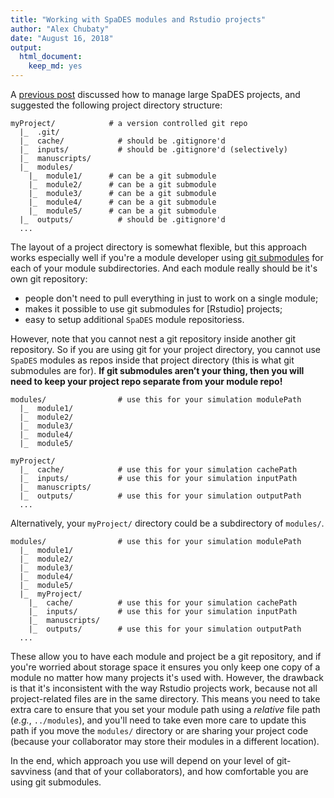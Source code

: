 ```yaml
---
title: "Working with SpaDES modules and Rstudio projects"
author: "Alex Chubaty"
date: "August 16, 2018"
output: 
  html_document: 
    keep_md: yes
---
```




A [previous post](/2018/04/14/managing-large-spades-projects) discussed how to manage large SpaDES projects, and suggested the following project directory structure:

```
myProject/            # a version controlled git repo
  |_  .git/
  |_  cache/            # should be .gitignore'd
  |_  inputs/           # should be .gitignore'd (selectively)
  |_  manuscripts/
  |_  modules/
    |_  module1/      # can be a git submodule
    |_  module2/      # can be a git submodule
    |_  module3/      # can be a git submodule
    |_  module4/      # can be a git submodule
    |_  module5/      # can be a git submodule
  |_  outputs/          # should be .gitignore'd
  ...
```

The layout of a project directory is somewhat flexible, but this approach works especially well if you're a module developer using [git submodules](https://git-scm.com/book/en/v2/Git-Tools-Submodules) for each of your module subdirectories.
And each module really should be it's own git repository:

- people don't need to pull everything in just to work on a single module;
- makes it possible to use git submodules for [Rstudio] projects;
- easy to setup additional `SpaDES` module repositoriess.

However, note that you cannot nest a git repository inside another git repository.
So if you are using git for your project directory, you cannot use `SpaDES` modules as repos inside that project directory (this is what git submodules are for).
**If git submodules aren’t your thing, then you will need to keep your project repo separate from your module repo!**

```
modules/                # use this for your simulation modulePath
  |_  module1/
  |_  module2/
  |_  module3/
  |_  module4/
  |_  module5/

myProject/
  |_  cache/            # use this for your simulation cachePath
  |_  inputs/           # use this for your simulation inputPath
  |_  manuscripts/
  |_  outputs/          # use this for your simulation outputPath
  ...
```

Alternatively, your `myProject/` directory could be a subdirectory of `modules/`.

```
modules/                # use this for your simulation modulePath
  |_  module1/
  |_  module2/
  |_  module3/
  |_  module4/
  |_  module5/
  |_  myProject/
    |_  cache/          # use this for your simulation cachePath
    |_  inputs/         # use this for your simulation inputPath
    |_  manuscripts/
    |_  outputs/        # use this for your simulation outputPath
  ...
```

These allow you to have each module and project be a git repository, and if you're worried about storage space it ensures you only keep one copy of a module no matter how many projects it's used with.
However, the drawback is that it's inconsistent with the way Rstudio projects work, because not all project-related files are in the same directory.
This means you need to take extra care to ensure that you set your module path using a *relative* file path (*e.g.*, `../modules`), and you'll need to take even more care to update this path if you move the `modules/` directory or are sharing your project code (because your collaborator may store their modules in a different location).

In the end, which approach you use will depend on your level of git-savviness (and that of your collaborators), and how comfortable you are using git submodules.
